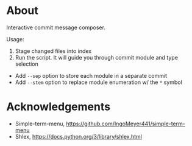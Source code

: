 # About

Interactive commit message composer.

Usage:

1. Stage changed files into index
2. Run the script. It will guide you through commit module and type selection
- Add `--sep` option to store each module in a separate commit
- Add `--stem` option to replace module enumeration w/ the `*` symbol

# Acknowledgements

- Simple-term-menu, https://github.com/IngoMeyer441/simple-term-menu
- Shlex, https://docs.python.org/3/library/shlex.html
